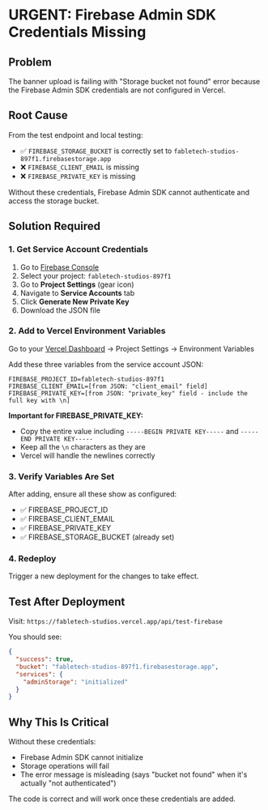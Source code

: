 # URGENT: Firebase Admin SDK Credentials Missing

## Problem
The banner upload is failing with "Storage bucket not found" error because the Firebase Admin SDK credentials are not configured in Vercel.

## Root Cause
From the test endpoint and local testing:
- ✅ `FIREBASE_STORAGE_BUCKET` is correctly set to `fabletech-studios-897f1.firebasestorage.app`
- ❌ `FIREBASE_CLIENT_EMAIL` is missing
- ❌ `FIREBASE_PRIVATE_KEY` is missing

Without these credentials, Firebase Admin SDK cannot authenticate and access the storage bucket.

## Solution Required

### 1. Get Service Account Credentials
1. Go to [Firebase Console](https://console.firebase.google.com/)
2. Select your project: `fabletech-studios-897f1`
3. Go to **Project Settings** (gear icon)
4. Navigate to **Service Accounts** tab
5. Click **Generate New Private Key**
6. Download the JSON file

### 2. Add to Vercel Environment Variables
Go to your [Vercel Dashboard](https://vercel.com/) → Project Settings → Environment Variables

Add these three variables from the service account JSON:

```
FIREBASE_PROJECT_ID=fabletech-studios-897f1
FIREBASE_CLIENT_EMAIL=[from JSON: "client_email" field]
FIREBASE_PRIVATE_KEY=[from JSON: "private_key" field - include the full key with \n]
```

**Important for FIREBASE_PRIVATE_KEY:**
- Copy the entire value including `-----BEGIN PRIVATE KEY-----` and `-----END PRIVATE KEY-----`
- Keep all the `\n` characters as they are
- Vercel will handle the newlines correctly

### 3. Verify Variables Are Set
After adding, ensure all these show as configured:
- ✅ FIREBASE_PROJECT_ID
- ✅ FIREBASE_CLIENT_EMAIL  
- ✅ FIREBASE_PRIVATE_KEY
- ✅ FIREBASE_STORAGE_BUCKET (already set)

### 4. Redeploy
Trigger a new deployment for the changes to take effect.

## Test After Deployment
Visit: `https://fabletech-studios.vercel.app/api/test-firebase`

You should see:
```json
{
  "success": true,
  "bucket": "fabletech-studios-897f1.firebasestorage.app",
  "services": {
    "adminStorage": "initialized"
  }
}
```

## Why This Is Critical
Without these credentials:
- Firebase Admin SDK cannot initialize
- Storage operations will fail
- The error message is misleading (says "bucket not found" when it's actually "not authenticated")

The code is correct and will work once these credentials are added.
